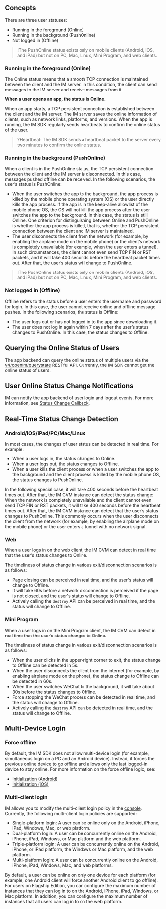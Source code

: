
## Concepts
There are three user statuses:
- Running in the foreground (Online)
- Running in the background (PushOnline)
- Not logged in (Offline)

>!The PushOnline status exists only on mobile clients (Android, iOS, and iPad) but not on PC, Mac, Linux, Mini Program, and web clients.

### Running in the foreground (Online)
The Online status means that a smooth TCP connection is maintained between the client and the IM server. In this condition, the client can send messages to the IM server and receive messages from it.

**When a user opens an app, the status is Online.**

When an app starts, a TCP persistent connection is established between the client and the IM server. The IM server saves the online information of clients, such as network links, platforms, and versions. When the app is running, the IM SDK regularly sends heartbeats to confirm the online status of the user.

>?Heartbeat: The IM SDK sends a heartbeat packet to the server every two minutes to confirm the online status.

### Running in the background (PushOnline)
When a client is in the PushOnline status, the TCP persistent connection between the client and the IM server is disconnected. In this case, messages pushed offline can be received.
In the following scenarios, the user’s status is PushOnline:

- When the user switches the app to the background, the app process is killed by the mobile phone operating system (OS) or the user directly kills the app process.
 If the app is in the keep-alive allowlist of the mobile phone OS, the OS will not kill the app process after the user switches the app to the background. In this case, the status is still Online. One criterion for distinguishing between Online and PushOnline is whether the app process is killed, that is, whether the TCP persistent connection between the client and IM server is maintained.
- The user disconnects the client from the network (for example, by enabling the airplane mode on the mobile phone) or the client’s network is completely unavailable (for example, when the user enters a tunnel).
 In such circumstances, the client cannot even send TCP FIN or RST packets, and it will take 400 seconds before the heartbeat packet times out. After that, the user’s status will change to PushOnline.

>!The PushOnline status exists only on mobile clients (Android, iOS, and iPad) but not on PC, Mac, Linux, Mini Program, and web clients.

### Not logged in (Offline)
Offline refers to the status before a user enters the username and password for login. In this case, the user cannot receive online and offline message pushes.
In the following scenarios, the status is Offline:

- The user logs out or has not logged in to the app since downloading it.
- The user does not log in again within 7 days after the user’s status changes to PushOnline. In this case, the status changes to Offline.

## Querying the Online Status of Users
The app backend can query the online status of multiple users via the [v4/openim/querystate](https://intl.cloud.tencent.com/document/product/1047/35477) RESTful API.
Currently, the IM SDK cannot get the online status of users.

## User Online Status Change Notifications
IM can notify the app backend of user login and logout events. For more information, see [Status Change Callback](https://intl.cloud.tencent.com/document/product/1047/34357).

## Real-Time Status Change Detection
### Android/iOS/iPad/PC/Mac/Linux
In most cases, the changes of user status can be detected in real time. For example:
- When a user logs in, the status changes to Online.
- When a user logs out, the status changes to Offline.
- When a user kills the client process or when a user switches the app to the background and the client process is killed by the mobile phone OS, the status changes to PushOnline.

In the following special case, it will take 400 seconds before the heartbeat times out. After that, the IM CVM instance can detect the status change:
When the network is completely unavailable and the client cannot even send TCP FIN or RST packets, it will take 400 seconds before the heartbeat times out. After that, the IM CVM instance can detect that the user’s status changes to PushOnline. This commonly occurs when the user disconnects the client from the network (for example, by enabling the airplane mode on the mobile phone) or the user enters a tunnel with no network signal.

### Web
When a user logs in on the web client, the IM CVM can detect in real time that the user’s status changes to Online.

The timeliness of status change in various exit/disconnection scenarios is as follows:
- Page closing can be perceived in real time, and the user's status will change to Offline.
- It will take 60s before a network disconnection is perceived if the page is not closed, and the user's status will change to Offline.
- Actively calling the `destroy` API can be perceived in real time, and the status will change to Offline.

### Mini Program
When a user logs in on the Mini Program client, the IM CVM can detect in real time that the user’s status changes to Online.

The timeliness of status change in various exit/disconnection scenarios is as follows:
- When the user clicks in the upper-right corner to exit, the status change to Offline can be detected in 5s.
- When the user disconnects the client from the internet (for example, by enabling airplane mode on the phone), the status change to Offline can be detected in 60s.
- When the user switches WeChat to the background, it will take about 30s before the status changes to Offline.
- Force stopping the WeChat process can be detected in real time, and the status will change to Offline.
- Actively calling the `destroy` API can be detected in real time, and the status will change to Offline.

## Multi-Device Login
### Force offline
By default, the IM SDK does not allow multi-device login (for example, simultaneous login on a PC and an Android device). Instead, it forces the previous online device to go offline and allows only the last logged-in device to stay online. For more information on the force offline logic, see:

- [Initialization (Android)](https://intl.cloud.tencent.com/document/product/1047/36255)
- [Initialization (iOS)](https://intl.cloud.tencent.com/document/product/1047/39159)


### Multi-client login
IM allows you to modify the multi-client login policy in the [console](https://console.cloud.tencent.com/im). Currently, the following multi-client login policies are supported:
- Single-platform login: A user can be online only on the Android, iPhone, iPad, Windows, Mac, or web platform.
- Dual-platform login: A user can be concurrently online on the Android, iPhone, iPad, Windows, or Mac platform and the web platform.
- Triple-platform login: A user can be concurrently online on the Android, iPhone, or iPad platform, the Windows or Mac platform, and the web platform.
- Multi-platform login: A user can be concurrently online on the Android, iPhone, iPad, Windows, Mac, and web platforms.

By default, a user can be online on only one device for each platform (for example, one Android client will force another Android client to go offline). For users on Flagship Edition, you can configure the maximum number of instances that they can log in to on the Android, iPhone, iPad, Windows, or Mac platform. In addition, you can configure the maximum number of instances that all users can log in to on the web platform.
